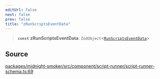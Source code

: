 ```yaml
---
editUrl: false
next: false
prev: false
title: "zRunScriptsEventData"
---
```


> **`const`** **zRunScriptsEventData**: `ZodObject`\<[`RunScriptsEventData`](/api/midnight-smoker/midnight-smoker/event/type-aliases/runscriptseventdata/)\>

## Source

[packages/midnight-smoker/src/component/script-runner/script-runner-schema.ts:69](https://github.com/boneskull/midnight-smoker/blob/417858b/packages/midnight-smoker/src/component/script-runner/script-runner-schema.ts#L69)
